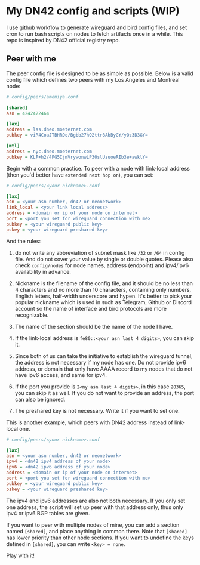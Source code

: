 # My DN42 config and scripts (WIP)

I use github workflow to generate wireguard and bird config files, and set cron to run bash scripts on nodes to fetch artifacts once in a while. This repo is inspired by DN42 official registry repo.

## Peer with me

The peer config file is designed to be as simple as possible. Below is a valid config file which defines two peers with my Los Angeles and Montreal node:

```ini
# config/peers/amemiya.conf

[shared]
asn = 4242422464

[lax]
address = las.dneo.moeternet.com
pubkey = viR4CoaJTBHROo/Bgbb27hQ2ttr8AbByGY/yOz3D3GY=

[mtl]
address = nyc.dneo.moeternet.com
pubkey = KLF+h2/4FG5IjmVrywonwLP30slUzuoeRIb3e+awklY=
```

Begin with a common practice. To peer with a node with link-local address (then you'd better have `extended next hop on`), you can set:

```ini
# config/peers/<your nickname>.conf

[lax]
asn = <your asn number, dn42 or neonetwork>
link_local = <your link local address>
address = <domain or ip of your node on internet>
port = <port you set for wireguard connection with me>
pubkey = <your wireguard public key>
pskey = <your wireguard preshared key>
```

And the rules:

1. do not write any abbreviation of subnet mask like `/32` or `/64` in config file. And do not cover your value by single or double quotes. Please also check `config/nodes` for node names, address (endpoint) and ipv4/ipv6 availability in advance.

2. Nickname is the filename of the config file, and it should be no less than 4 characters and no more than 10 characters, containing only numbers, English letters, half-width underscore and hypen. It's better to pick your popular nickname which is used in such as Telegram, Github or Discord account so the name of interface and bird protocols are more recognizable.

3. The name of the section should be the name of the node I have.

4. If the link-local address is `fe80::<your asn last 4 digits>`, you can skip it.

5. Since both of us can take the initiative to establish the wireguard tunnel, the address is not necessary if my node has one. Do not provide ipv6 address, or domain that only have AAAA record to my nodes that do not have ipv6 access, and same for ipv4.

6. If the port you provide is `2<my asn last 4 digits>`, in this case `20365`, you can skip it as well. If you do not want to provide an address, the port can also be ignored.

7. The preshared key is not necessary. Write it if you want to set one.

This is another example, which peers with DN42 address instead of link-local one.

```ini
# config/peers/<your nickname>.conf

[lax]
asn = <your asn number, dn42 or neonetwork>
ipv4 = <dn42 ipv4 address of your node>
ipv6 = <dn42 ipv6 address of your node>
address = <domain or ip of your node on internet>
port = <port you set for wireguard connection with me>
pubkey = <your wireguard public key>
pskey = <your wireguard preshared key>
```

The ipv4 and ipv6 addresses are also not both necessary. If you only set one address, the script will set up peer with that address only, thus only ipv4 or ipv6 BGP tables are given.

If you want to peer with multiple nodes of mine, you can add a section named `[shared]`, and place anything in common there. Note that `[shared]` has lower priority than other node sections. If you want to undefine the keys defined in `[shared]`, you can write `<key> = none`.

Play with it!